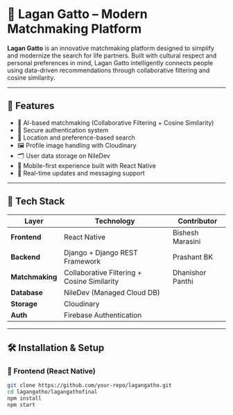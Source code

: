 # 💍 Lagan Gatto – Modern Matchmaking Platform

**Lagan Gatto** is an innovative matchmaking platform designed to simplify and modernize the search for life partners. Built with cultural respect and personal preferences in mind, Lagan Gatto intelligently connects people using data-driven recommendations through collaborative filtering and cosine similarity.

---

## 🚀 Features

- 🧠 AI-based matchmaking (Collaborative Filtering + Cosine Similarity)
- 🔐 Secure authentication system
- 📍 Location and preference-based search
- 🖼️ Profile image handling with Cloudinary
- 🗂️ User data storage on NileDev
- 📱 Mobile-first experience built with React Native
- 🔄 Real-time updates and messaging support

---

## 🧱 Tech Stack

| Layer             | Technology                             | Contributor         |
|------------------|-----------------------------------------|---------------------|
| **Frontend**      | React Native                            | Bishesh Marasini    |
| **Backend**       | Django + Django REST Framework          | Prashant BK         |
| **Matchmaking**   | Collaborative Filtering + Cosine Similarity | Dhanishor Panthi |
| **Database**      | NileDev (Managed Cloud DB)              |                     |
| **Storage**       | Cloudinary                              |                     |
| **Auth**          | Firebase Authentication                 |                     |

---

## 🛠️ Installation & Setup

### 📱 Frontend (React Native)

```bash
git clone https://github.com/your-repo/lagangatho.git
cd lagangatho/lagangathofinal
npm install
npm start
